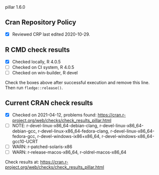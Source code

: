 pillar 1.6.0

## Cran Repository Policy

- [x] Reviewed CRP last edited 2020-10-29.

## R CMD check results

- [x] Checked locally, R 4.0.5
- [ ] Checked on CI system, R 4.0.5
- [ ] Checked on win-builder, R devel

Check the boxes above after successful execution and remove this line. Then run `fledge::release()`.

## Current CRAN check results

- [x] Checked on 2021-04-12, problems found: https://cran.r-project.org/web/checks/check_results_pillar.html
- [ ] NOTE: r-devel-linux-x86_64-debian-clang, r-devel-linux-x86_64-debian-gcc, r-devel-linux-x86_64-fedora-clang, r-devel-linux-x86_64-fedora-gcc, r-devel-windows-ix86+x86_64, r-devel-windows-x86_64-gcc10-UCRT
- [ ] WARN: r-patched-solaris-x86
- [ ] WARN: r-release-macos-x86_64, r-oldrel-macos-x86_64

Check results at: https://cran.r-project.org/web/checks/check_results_pillar.html
